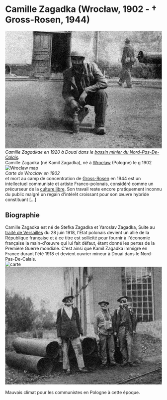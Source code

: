 # Camille Zagadka (Wrocław, 1902 - † Gross-Rosen, 1944)
![kamil](https://raw.githubusercontent.com/EtienneOz/Camille-Zagadka/master/medias/jour21.jpg)  
*Camille Zagadkae en 1920 à Douai dans le [bassin minier du Nord-Pas-De-Calais](http://fr.wikipedia.org/wiki/Bassin_minier_du_Nord-Pas-de-Calais).*  
Camille Zagadka (né Kamil Zagadka), né à [Wrocław](http://fr.wikipedia.org/wiki/Wroc%C5%82aw) (Pologne) le g 1902  
![Wroclaw map](https://raw.githubusercontent.com/EtienneOz/Camille-Zagadka/master/medias/Wroc%C5%82aw-bd.jpeg)  
*Carte de Wroclaw en 1902*  
et mort au camp de concentration de [Gross-Rosen](https://fr.wikipedia.org/wiki/Gross-Rosen) en 1944 est un intellectuel communiste et artiste Franco-polonais, considéré comme un précurseur de la [culture libre](https://fr.wikipedia.org/wiki/Culture_libre). Son travail reste encore pratiquement inconnu du public malgré un regain d'intérêt croissant pour son œuvre hybride constituant [...]  

## Biographie
Camille Zagadka est né de Stefka Zagadka et Yaroslav Zagadka, 
Suite au [traité de Versailles](http://fr.wikipedia.org/wiki/Trait%C3%A9_de_Versailles) du 28 juin 1918, l'État polonais devient un allié de la République française et à ce titre est sollicité pour fournir à l'économie française la main-d'œuvre qui lui fait défaut, étant donné les pertes de la Première Guerre mondiale. C'est ainsi que Kamil Zagadka immigre en France durant l'été 1918 et devient ouvrier mineur à Douai dans le Nord-Pas-De-Calais.  
![carte](http://upload.wikimedia.org/wikipedia/commons/1/14/BassinminierglobalNordPDC.svg?uselang=fr)  
![mineur](https://raw.githubusercontent.com/EtienneOz/Camille-Zagadka/master/medias/jour17.jpg)

Mauvais climat pour les communistes en Pologne à cette époque.
